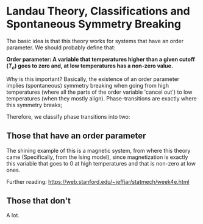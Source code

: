 # Landau Theory, Classifications and Spontaneous Symmetry Breaking

The basic idea is that this theory works for systems that have an order parameter. We should probably define that:

**Order parameter: A variable that temperatures higher than a given cutoff ($T_c$) goes to zero and, at low temperatures has a non-zero value.**

Why is this important? Basically, the existence of an order parameter implies (spontaneous) symmetry breaking when going from high temperatures (where all the parts of the order variable 'cancel out') to low temperatures (when they mostly align). Phase-transitions are exactly where this symmetry breaks;

Therefore, we classify phase transitions into two:

## Those that have an order parameter
The shining example of this is a magnetic system, from where this theory came (Specifically, from the Ising model), since magnetization is exactly this variable that goes to 0 at high temperatures and that is non-zero at low ones.

Further reading: https://web.stanford.edu/~jeffjar/statmech/week4e.html
## Those that don't
A lot.